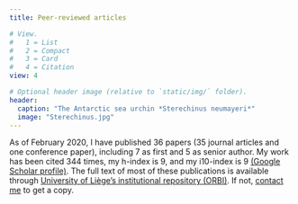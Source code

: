 ```yaml
---
title: Peer-reviewed articles

# View.
#   1 = List
#   2 = Compact
#   3 = Card
#   4 = Citation
view: 4

# Optional header image (relative to `static/img/` folder).
header:
  caption: "The Antarctic sea urchin *Sterechinus neumayeri*"
  image: "Sterechinus.jpg"
---
```

As of February 2020, I have published 36 papers (35 journal articles and one conference paper), including 7 as first and 5 as senior author. My work has been cited 344 times, my h-index is 9, and my i10-index is 9 [(Google Scholar profile)](https://scholar.google.com/citations?user=BxfeVdAAAAAJ). The full text of most of these publications is available through [University of Liège’s institutional repository (ORBI)](https://orbi.uliege.be/simple-search?query=u172073). If not, [contact me](https://loicnmichel.netlify.com/#contact) to get a copy.
<br>
<br>
